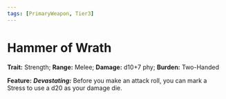 ```yaml
---
tags: [PrimaryWeapon, Tier3]
---
```

# Hammer of Wrath

**Trait:** Strength; **Range:** Melee; **Damage:** d10+7 phy; **Burden:** Two-Handed

**Feature:** ***Devastating:*** Before you make an attack roll, you can mark a Stress to use a d20 as your damage die.
